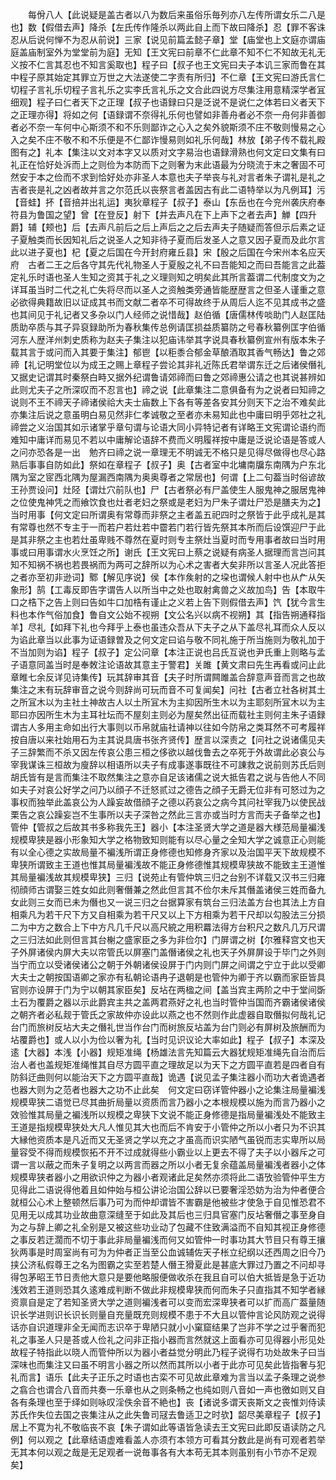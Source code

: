 <!-- { "loadSidebar": true } -->
　　每佾八人【此说疑是盖古者以八为数后来虽俗乐毎列亦八左传所谓女乐二八是也】数【假借去声】降杀【左氏传作隆杀以两此自上而下故曰降杀】忍【罪不客诛忍从后说何惮不为忍从前说】三家【说见前篇孟懿子章】堂【庙堂也上文庭亦谓庙庭盖庙制室外为堂堂前为庭】无知【王文宪曰前章不仁此章不知不仁不知故无礼无义按不仁言其忍也不知言奚取也】程子曰【叔子也王文宪曰夫子本讥三家而鲁在其中程子原其始定其罪立万世之大法遂使二字责有所归】不仁章【王文宪曰游氏言仁切程子言礼乐切程子言礼乐之实李氏言礼乐之文合此四说方尽集注用意精深学者冝细观】程子曰仁者天下之正理【叔子也语録曰只是泛说不是说仁之体若曰义者天下之正理亦得】将如之何【语録谓不奈得礼乐何也譬如非善舟者必不奈一舟何非善御者必不奈一车何中心斯须不和不乐则鄙诈之心入之矣外貌斯须不庄不敬则慢易之心入之矣不庄不敬不和不乐便是不仁鄙诈慢易则如礼乐何哉】林放【弟子传不载礼殿图有之】礼本【集注以文对本字又以质对文字易治也语録滑熟也何文定曰文集有曰礼正在恰好处泝而上之则俭为本防而下之则奢为末此语最为分晓流于末之奢固不可然安于本之俭而不求到恰好处亦非圣人本意也夫子举丧与礼对言者朱子谓礼是礼之吉者丧是礼之凶者故并言之尔范氏以丧祭言者盖因古有此二语特举以为凡例耳】污【音蛙】抔【音掊并出礼运】夷狄章程子【叔子】泰山【东岳也在今兖州袭庆府奉符县为鲁国之望】曾【在登反】射下【并去声凡在下上声下之者去声】觯【四升爵】辅【颊也】后【去声凡前后之后上声后之之后去声夫子随疑而答但示后素之证子夏触类而长因知礼后之说圣人之知非待子夏而后发圣人之意又因子夏而及此尔言此以进子夏也】杞【夏之后国在今开封府雍丘县】宋【殷之后国在今宋州本名应天府　古者二王之后各守其先代礼物圣人于夏殷之礼不曰吾能知之而曰吾能言之此葢定礼乐时语也圣人生知之资其于礼之义理则知之明矣此其所言葢谓二代制度文为之详耳虽当时二代之礼亡失将尽而以圣人之资触类旁通皆能歴歴言之但圣人谨重之意必欲得典籍故旧以证成其书而文献二者卒不可得故终于从周后人迄不见其成书之盛也其间见于礼记者又多杂以门人经师之说惜哉】赵伯循【唐儒林传啖助门人赵匡陆质助卒质与其子异裒録助所为春秋集传总例请匡损益质纂防之号春秋纂例匡字伯循河东人歴洋州刺史质称为赵夫子集注以犯庙讳举其字说具春秋纂例宣州有版本朱子载其言于或问而入其要于集注】郁鬯【以秬黍合郁金草酿酒取其香气畅达】鲁之郊禘【礼记明堂位以为成王之赐上章程子尝论其非礼近陈氏君举谓东迁之后诸侯僭礼又据史记谓其时秦祭白畤又据外纪谓鲁请郊禘而曰鲁之郊禘惠公请之也其说甚辨如此则尤夫子之所深叹而不忍言也】禘之说【此章集注二意俱备有为之说者曰知禘之说则不王不禘天子禘诸侯祫大夫士庙数上下各有等差各安其分则天下之治不难矣此亦集注后说之意虽明白易见然非仁孝诚敬之至者亦未易知此也中庸曰明乎郊社之礼禘尝之义治国其如示诸掌乎章句谓与论语大同小异特记者有详略王文宪谓论语约而难知中庸详而易见不若以中庸解论语辞不费而义明履祥按中庸是泛说论语是答或人之问亦恐各是一出　勉齐曰禘之说一章理无不明诚无不格只是见得尽做得也尽心路熟后事事自防如此】祭如在章程子【叔子】奥【古者室中北墉南牖东南隅为户东北隅为室之宧西北隅为屋漏西南隅为奥奥尊者之常居也】何谓【上二句葢当时俗谚故王孙贾设问】灶陉【谓灶穴前队也】尸【古者祭必有尸盖使生人服鬼神之服居鬼神之位使鬼神凭之而飨饮食也灶者老妇之祭或是老妇为尸朱子谓灶尸恐是膳夫为之】当时用事【何文定曰所谓奥有常尊而非祭之主者盖五祀四时之祭皆于此乎成礼是其有常尊也然不专主于一而若户若灶若中霤若门若行皆先祭其本所而后设馔迎尸于此是其非祭之主也若灶虽卑贱不尊然在夏时则专主祭灶当夏时而专用事者故曰当时用事或曰用事谓水火烹饪之所】谢氏【王文宪曰上蔡之说疑有病圣人据理而言岂问其知不知祸不祸也若畏祸而为两可之辞所以为心术之害者大矣非所以言圣人况此答拒之者亦至初非逊词】鄹【解见序说】侯【本作矦射的之垜也谓候人射中也从厃从矢象形】鹄【工毒反即告字谓告人以所当中之处也取射禽兽之义故加鸟】告【本取牛口之梏下之告上则曰告如牛口加梏有谨止之义若上告下则假借去声】饩【犹今言生料也本作气俗加食】鲁自文公始不视朔【文公名兴以病不视朔】其【指告朔通释指羊】尽礼【如拜下礼也今拜乎上泰也虽违众吾从下夫子之从下盖尽礼耳而众人反以为谄此章当以此事为证语録曽及之何文定曰谄与敬不同礼施于所当施则为敬礼加于不当加则为谄】程子【叔子】定公问章【本注正说也吕氏互说也尹氏重上则略与孟子语意同盖当时是奉敇注论语故其意主于警君】关雎【黄文肃曰先生再看或问止此章睢七余反详见诗集传】玩其辞审其音【夫子时所谓闗雎盖合辞意声音而言之也故集注之末有玩辞审音之说今则辞尚可玩而音不可复闻矣】问社【古者立社各树其土之所冝木以为主社土神故古人以土所冝木为主抑因所生木以为主耶刻所冝木以为主耶曰亦因所生木为主耳社坛而不屋刻主则必为屋矣然出征而载社主则何主朱子语録谓古人多用主命如出行大事则以币帛就庙社请神以往如今防帛之类耳然不可考履祥按自唐以来社始用石为主其说具唐书张齐贤传】歴言以深责之【问社之说诸儒见夫子三辞繁而不杀又因左传哀公患三桓之侈欲以越伐鲁去之卒死于外故谓此必哀公与宰我谋诛三桓故为廋辞以相语所以夫子有成事遂事既往不可諌救之说前则苏氏后则胡氏皆有是言而集注不取然集注之意亦自足该诸儒之说大抵告君之说与告他人不同如夫子对哀公好学之问乃以顔子不迁怒贰过之德告之顔子无爵无位非有可怒过为之事权而独举此盖哀公为人躁妄故借顔子之德以药哀公之病今其问社宰我乃以使民战栗告之哀公躁妄岂不生事所以夫子深咎之然此三言亦或当时方言而夫子备举之也】管仲【管叔之后故其书多称我先王】器小【本注圣贤大学之道是器大様范局量褊浅规模卑狭是器小形象知大学之格物致知则能有以尽心量之全知大学之诚意正心则能有以全心德之实故局量不褊浅所谓正身修德也知修身齐家以及治国平天下故规模不卑狭所谓致主王道也惟其局量褊浅故不能正身修德惟其规模卑狭故不能致主王道惟其局量褊浅故其规模卑狭】三归【说苑止有管仲筑三归之台别不详载又汉书三归雍彻顔师古谓娶三姓女如此则奢僭兼之然此但言其不俭尔未斥其僭盖诸侯三姓而备九女此则三女而已未为僭也又一说三归之台据算家有筑台三归法盖方台也其法上方自相乘凡为若干尺下方又自相乘为若干尺又以上下方相乘为若干尺却以勾股法三分损二为中方之数合上下中方凡几千尺以高尺綂之用积羃法得方台积尺之数凡几万尺谓之三归法如此则但言其台榭之盛家臣之多为非俭尔】门屏谓之树【尔雅释宫文也天子外屏诸侯内屏大夫以帘管氏以屏塞门盖僭诸侯之礼也天子外屏屏设于毕门之外则当宁而立以受诸侯诸公之朝于外朝诸侯设屏于门内则门屏之间谓之宁立于此以受卿大夫士之朝按国语卿之家亦有私朝论语冉子退朝是也管仲为卿于齐以霸而家臣皆具官则亦设屏于门为宁以朝其家臣矣】反坫在两楹之间【盖当宾主两阶之中于堂间斲土石为覆爵之器以示此爵宾主共之盖两君燕好之礼也当时管仲当国而齐霸诸侯诸侯之朝齐者必私觌于管氏之家故仲亦设此以燕之也不然则作此虚器自取僭拟何哉礼记台门而旅树反坫大夫之僭礼世当作台门而树旅反坫盖为台门则必有屏树及旅酬而为坫覆爵也】或人以小为俭以奢为礼【当时见识议论大率如此】程子【叔子】本深及逺【大器】本浅【小器】规矩准绳【杨雄法言先知篇云大器犹规矩准绳先自治而后治人者也盖规矩准绳惟其自尽方圆平直之理故足以为天下之方圆平直若是四者自有防斜迂曲则何以能治天下之方圆平直哉】诡遇【说见孟子集注器小而功大者诡遇者也器大则为之范者也器大之功不止此矣　何文定曰窃详管仲器小之论集注局量褊浅规模卑狭二语觉已尽其曲折局量以资质而言乃器小之本根规模以施为而言乃器小之效验惟其局量之褊浅所以规模之卑狭下文说不能正身修德是指局量褊浅处不能致主王道是指规模卑狭处大凡人惟见其大也而后不肯安于小管仲之所以小者只为不识其大縁他资质本是凡近而又无圣贤之学以充之才虽高而识实陋气虽锐而志实卑所以局量容受不得而规模恢拓不开不过成就得些小霸业以上更去不得了夫子以小器斥之可谓一言以蔽之而朱子复明之以两言而器之所以小者无复余蕴盖局量褊浅者器小之体规模卑狭者器小之用欲识仲之为器小者观诸此足矣然亦须将此二语攷验管仲平生方见得此二语说得他着且如仲始与桓公讲论治国公辞以已要奢淫恐妨为治为仲者便合就桓公心术上整顿然后事乃可为而仲却谓皆不害霸是他被些才使急于自见惟恐君不见用无以成其功业故曲意深缝至于如此及其后也三归具官塞门反坫奢僭之事至身自为之与辞上卿之礼全别是又被这些功业动了包藏不住致满溢而不自知其视正身修德之事反若迂濶而不切于事此非局量褊浅而何又如管仲一时事功其大节目只有尊王攘狄两事是时周室尚有可为为仲者正当至公血诚辅佐天子枨立纪纲以还西周之旧今乃挟公济私假尊王之名为图霸之实至若楚人僭王猾夏此是甚底大罪过乃置之不问却寻得包茅昭王节日责他大意只是要他略服便做收杀在我且自可以伯大抵皆是急于近功浅效若王道则恐其久逺难成判断不做此非规模卑狭而何而朱子只直指其不知学者縁资禀自是定了若知圣贤大学之道则褊浅者可以变而宏深卑狭者可以扩而高广葢量随识长学进则识长识长则量自充量既充则规模不患于不大且以管仲言论风防观之说得话亦自识道理非全无闻而志识卒于卑陋只就小小窠窟结果了岂非不学之过乎奢而犯礼之事圣人只是荅或人俭礼之问非正指小器而言然就这上面看亦可见得器小形见处故程子特指此以晓人而管仲所以为器小者益觉分明此乃程子说得冇功处故朱子曰当深味也而集注又曰虽不明言小器之所以然而其所以小者于此亦可见矣此皆指奢与犯礼而言】语乐【此夫子正乐之时语也古栾不可见故此章难为言当以孟子条理之说参之翕合也谓合八音而共奏一乐章也从之则条畅之也纯如则八音如一声也徼如则又自各有条理也至于绎如则咏叹淫佚余音不絶也】丧【诸说多谓天丧斯文之丧惟刘侍读苏氏作失位去国之丧集注从之此失鲁司冦去鲁适卫之时欤】韶尽美章程子【叔子】居上不寛为礼不敬临丧不哀【朱子谓如此等语皆急读去王文宪曰此即反语读防之凡例】何以观之【此章结语虚难看盖人亦须冇本领方可看其分数此是尚有可观者若举无其本何以观之哉是无足观者一说毎事各有大本苟无其本则虽别有小节亦不足观矣】
